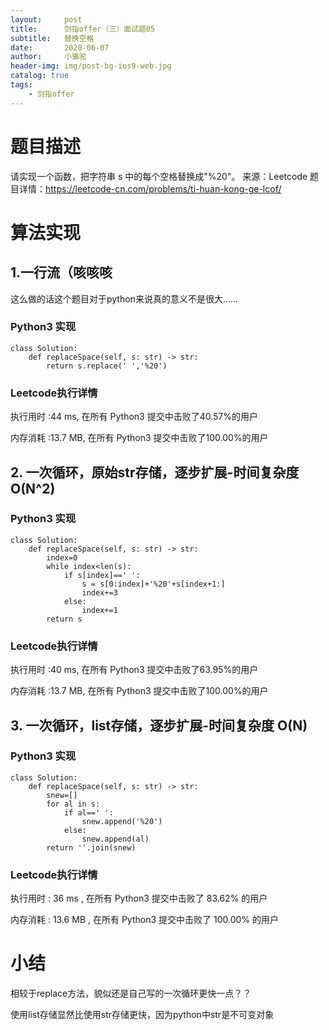 ```yaml
---
layout:     post
title:      剑指offer（三）面试题05
subtitle:   替换空格
date:       2020-06-07
author:     小骆驼
header-img: img/post-bg-ios9-web.jpg
catalog: true
tags:
    - 剑指offer
---
```

# 题目描述
请实现一个函数，把字符串 s 中的每个空格替换成"%20"。
来源：Leetcode
题目详情：https://leetcode-cn.com/problems/ti-huan-kong-ge-lcof/

# 算法实现
## 1.一行流（咳咳咳
这么做的话这个题目对于python来说真的意义不是很大......
### Python3 实现
```
class Solution:
    def replaceSpace(self, s: str) -> str:
        return s.replace(' ','%20')
```

### Leetcode执行详情
执行用时 :44 ms, 在所有 Python3 提交中击败了40.57%的用户

内存消耗 :13.7 MB, 在所有 Python3 提交中击败了100.00%的用户

## 2. 一次循环，原始str存储，逐步扩展-时间复杂度 O(N^2)
### Python3 实现
```
class Solution:
    def replaceSpace(self, s: str) -> str:
        index=0
        while index<len(s):
            if s[index]==' ':
                s = s[0:index]+'%20'+s[index+1:]
                index+=3
            else:
                index+=1
        return s

```

### Leetcode执行详情
执行用时 :40 ms, 在所有 Python3 提交中击败了63.95%的用户

内存消耗 :13.7 MB, 在所有 Python3 提交中击败了100.00%的用户
## 3. 一次循环，list存储，逐步扩展-时间复杂度 O(N)
### Python3 实现
```
class Solution:
    def replaceSpace(self, s: str) -> str:
        snew=[]
        for al in s:
            if al==' ':
                snew.append('%20')
            else:
                snew.append(al)
        return ''.join(snew)

```

### Leetcode执行详情
执行用时 :
36 ms
, 在所有 Python3 提交中击败了
83.62%
的用户

内存消耗 :
13.6 MB
, 在所有 Python3 提交中击败了
100.00%
的用户

# 小结
相较于replace方法，貌似还是自己写的一次循环更快一点？？


使用list存储显然比使用str存储更快，因为python中str是不可变对象
